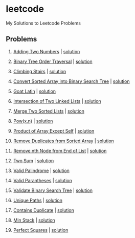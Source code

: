 # leetcode
My Solutions to Leetcode Problems

## Problems
1. [Adding Two Numbers](https://leetcode.com/problems/add-two-numbers) | [solution](Add%20Two%20Numbers.cpp)

2. [Binary Tree Order Traversal](https://leetcode.com/problems/binary-tree-inorder-traversal) | [solution](Binary-Tree-Inorder-Traversal.cpp)

3. [Climbing Stairs](https://leetcode.com/problems/climbing-stairs) | [solution](Climbing%20Stairs.cpp)

4. [Convert Sorted Array into Binary Search Tree](https://leetcode.com/problems/convert-sorted-array-to-binary-search-tree) | [solution](Convert%20Sorted%20Array%20to%20Binary%20Search%20Tree.cpp)

5. [Goat Latin]() | [solution](Goat%20Latin.py)

6. [Intersection of Two Linked Lists](https://leetcode.com/problems/intersection-of-two-linked-lists) | [solution](Intersection%20of%20Two%20Linked%20Lists.cpp)

7. [Merge Two Sorted Lists](https://leetcode.com/problems/merge-two-sorted-lists) | [solution](Merge%20Two%20Sorted%20Lists.cpp)

8. [Pow(x,n)](https://leetcode.com/problems/powx-n) | [solution](Pow(x%2C%20n).cpp)

9. [Product of Array Except Self](https://leetcode.com/problems/product-of-array-except-self) | [solution](Product%20of%20Array%20Except%20Self.cpp)

10. [Remove Duplicates from Sorted Array](https://leetcode.com/problems/remove-duplicates-from-sorted-array) | [solution](Remove%20Duplicates%20from%20Sorted%20Array.cpp)

11. [Remove nth Node from End of List](https://leetcode.com/problems/remove-nth-node-from-end-of-list) | [solution](Remove%20Nth%20Node%20From%20End%20of%20List.cpp)

12. [Two Sum](https://leetcode.com/problems/two-sum) | [solution](Two-Sum.cpp)

13. [Valid Palindrome](https://leetcode.com/problems/valid-palindrome) | [solution](Valid%20Palindrome.cpp)

14. [Valid Parantheses](https://leetcode.com/problems/valid-parentheses) | [solution](Valid%20Parentheses.cpp)

15. [Validate Binary Search Tree](https://leetcode.com/problems/validate-binary-search-tree) | [solution](Validate-Binary-Search-Tree.cpp)

16. [Unique Paths](https://leetcode.com/problems/unique-paths/) | [solution](Unique%20Paths.cpp)

17. [Contains Duplicate](https://leetcode.com/problems/contains-duplicate/) | [solution](Contains%20Duplicate.cpp)

18. [Min Stack](https://leetcode.com/problems/min-stack/) | [solution](Min%20Stack.cpp)

19. [Perfect Squares](https://leetcode.com/problems/perfect-squares/) | [solution](Perfect%20Squares.cpp)
